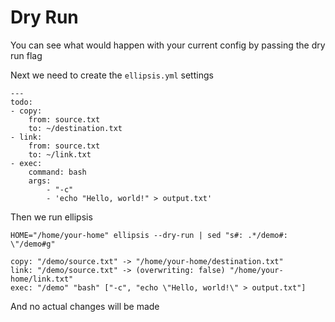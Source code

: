 # Dry Run

You can see what would happen with your current config by passing the
dry run flag

Next we need to create the `ellipsis.yml` settings

``` yaml,file(path="ellipsis.yml")
---
todo:
- copy:
    from: source.txt
    to: ~/destination.txt
- link:
    from: source.txt
    to: ~/link.txt
- exec:
    command: bash
    args:
        - "-c"
        - 'echo "Hello, world!" > output.txt'
```

Then we run ellipsis

``` shell,script(name="copy-step-elipsis",expected_exit_code=0)
HOME="/home/your-home" ellipsis --dry-run | sed "s#: .*/demo#: \"/demo#g"
```

``` text,verify(script_name="copy-step-elipsis",stream=stdout)
copy: "/demo/source.txt" -> "/home/your-home/destination.txt"
link: "/demo/source.txt" -> (overwriting: false) "/home/your-home/link.txt"
exec: "/demo" "bash" ["-c", "echo \"Hello, world!\" > output.txt"]
```

And no actual changes will be made
